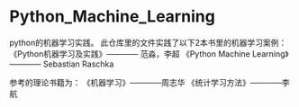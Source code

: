 # Python_Machine_Learning
python的机器学习实践。
此仓库里的文件实践了以下2本书里的机器学习案例：
《Python机器学习及实践》———— 范淼，李超
《Python Machine Learning》———— Sebastian Raschka

参考的理论书籍为：
《机器学习》————周志华
《统计学习方法》————李航
